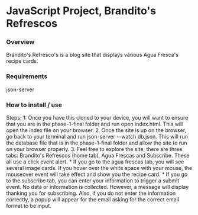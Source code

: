 # JavaScript Project, Brandito's Refrescos

### Overview
Brandito's Refresco's is a blog site that displays various Agua Fresca's recipe cards. 

### Requirements
json-server

### How to install / use
Steps:
1: Once you have this cloned to your device, you will want to ensure that you are in the phase-1-final folder and run open index.html. This will open the index file on your browser.
2. Once the site is up on the browser, go back to your terminal and run json-server --watch db.json. This will run the database file that is in the phase-1-final folder and allow the site to run on your browser properly.
3. Feel free to explore the site, there are three tabs: Brandito's Refrescos (home tab), Agua Frescas and Subscribe. These all use a click event alert. 
        * If you go to the agua frescas tab, you will see several image cards. If you hover over the white space with your mouse, the mouseover event will take effect and show you the recipe card. 
        * If you go to the subscribe tab, you can enter your information to trigger a submit event. No data or information is collected. However, a message will display thanking you for subscribing. Also, if you do not enter the information correctly, a popup will appear for the email asking for the correct email format to be input.